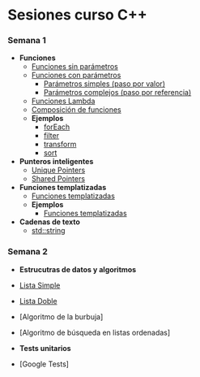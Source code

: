 # Sesiones curso C++

### Semana 1  
* **Funciones**
  * [Funciones sin parámetros](./temario/funciones/sinparams.md)
  * [Funciones con parámetros](./temario/funciones/conparams.md)
    * [Parámetros simples (paso por valor)](./temario/funciones/conparams.md)
    * [Parámetros complejos (paso por referencia)](./temario/funciones/conparams.md)
  * [Funciones Lambda](./temario/funciones/lambda.md)
  * [Composición de funciones](./temario/funciones/lambda.md)
  * **Ejemplos**
    * [forEach](./ejemplos/funciones/lambda/foreach/)
    * [filter](./ejemplos/funciones/composicion/filter/)
    * [transform](./ejemplos/funciones/composicion/transform/)
    * [sort](./ejemplos/funciones/composicion/sort/)  
* **Punteros inteligentes**
    * [Unique Pointers](./temario/smartpointers.md)
    * [Shared Pointers](./temario/smartpointersii.md)
* **Funciones templatizadas**
    * [Funciones templatizadas](temario/funcionestempl.md)
    * **Ejemplos**
      * [Funciones templatizadas](./ejemplos/funciones/composicion/sortWithTemplates/)
* **Cadenas de texto**
    * [std::string](./temario/datosstd/string.md)

### Semana 2
 * **Estrucutras de datos y algoritmos**
  * [Lista Simple](./ejemplos/listas/lista_simple/)
  * [Lista Doble](./ejemplos/listas/lista_doble/)
  * [Algoritmo de la burbuja]
  * [Algoritmo de búsqueda en listas ordenadas]

 * **Tests unitarios**
  * [Google Tests]